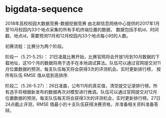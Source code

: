 # bigdata-sequence
2018年高校校园大数据竞赛-数据挖掘竞赛
由北邮信息网络中心提供的2017年1月至10月校园内33个地点采集的所有手机终端位置的数据， 数据包括手机id、时间戳、地点id，需要预测11月和12月校园内33个地点每小时的人数。

初赛流程：比赛分为两个阶段。

阶段一（5.21-5.25）： 21日凌晨比赛开始，比赛官网将会开放1月到10月数据的下载地址，这10个月的数据将用于选手在本地调试算法。队伍可以通过官网提交对11月位置数据的预测，每支队伍每天将会获得3次的评测机会。实时更新排行榜， 按所有队伍 RMSE 值从低到高排序.

阶段二（5.26-5.27）：26日凌晨，公布11月的真实值，清空提交记录排行榜。所有选手将根据新发布的数据再次对模型进行微调。队伍可以通过官网提交对12月位置数据的预测，每支队伍每天将会获得3次的评测机会，实时更新排行榜。27日24点截止评测，RMSE 值最小的十支队伍获得决赛资格，并准备相关资料准备答辩。
